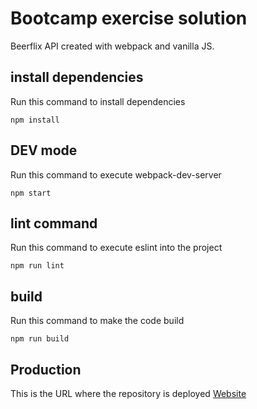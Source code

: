# Bootcamp exercise solution

Beerflix API created with webpack and vanilla JS.

## install dependencies

Run this command to install dependencies

```
npm install
```

## DEV mode

Run this command to execute webpack-dev-server

```
npm start
```

## lint command

Run this command to execute eslint into the project

```
npm run lint
```

## build

Run this command to make the code build

```
npm run build
```

## Production

This is the URL where the repository is deployed [Website](https://kevinccbsg.github.io/bootcamp-app-solution/)
